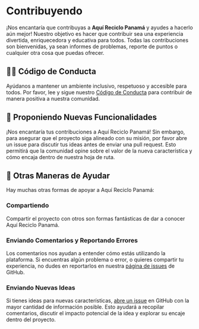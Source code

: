 # Contribuyendo

¡Nos encantaría que contribuyas a **Aquí Reciclo Panamá** y ayudes a hacerlo aún mejor! Nuestro objetivo es hacer que contribuir sea una experiencia divertida, enriquecedora y educativa para todos. Todas las contribuciones son bienvenidas, ya sean informes de problemas, reporte de puntos o cualquier otra cosa que puedas ofrecer.

## 👮🏻 Código de Conducta

Ayúdanos a mantener un ambiente inclusivo, respetuoso y accesible para todos. Por favor, lee y sigue nuestro [Código de Conducta](https://github.com/Aqui-Reciclo-Panama/.github/blob/main/docs_es/CODE_OF_CONDUCT.md) para contribuir de manera positiva a nuestra comunidad.

## 🗿 Proponiendo Nuevas Funcionalidades

¡Nos encantaría tus contribuciones a Aquí Reciclo Panamá! Sin embargo, para asegurar que el proyecto siga alineado con su misión, por favor abre un issue para discutir tus ideas antes de enviar una pull request. Esto permitirá que la comunidad opine sobre el valor de la nueva característica y cómo encaja dentro de nuestra hoja de ruta.

## 🫵 Otras Maneras de Ayudar

Hay muchas otras formas de apoyar a Aquí Reciclo Panamá:

### Compartiendo

Compartir el proyecto con otros son formas fantásticas de dar a conocer Aquí Reciclo Panamá.

### Enviando Comentarios y Reportando Errores

Los comentarios nos ayudan a entender cómo estás utilizando la plataforma. Si encuentras algún problema o error, o quieres compartir tu experiencia, no dudes en reportarlos en nuestra [página de issues](https://github.com/Aqui-Reciclo-Panama/.github/issues/new?template=bug.yml) de GitHub.

### Enviando Nuevas Ideas

Si tienes ideas para nuevas características, [abre un issue](https://github.com/Aqui-Reciclo-Panama/.github/issues/new?template=feature.yml) en GitHub con la mayor cantidad de información posible. Esto ayudará a recopilar comentarios, discutir el impacto potencial de la idea y explorar su encaje dentro del proyecto.
